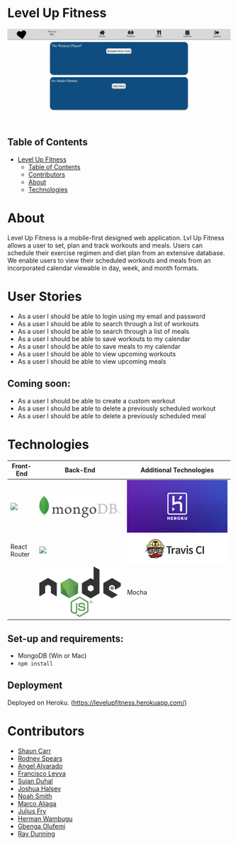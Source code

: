 # Level Up Fitness 
![](UI%20Pictures/lvlupfitness.gif)


## Table of Contents
- [Level Up Fitness](#level-up-fitness)
  - [Table of Contents](#table-of-contents)
  - [Contributors](#contributors)
  - [About](#about)
  - [Technologies](#technologies)
  

# About 
Level Up Fitness is a mobile-first designed web application. Lvl Up Fitness allows a user to set, plan and track workouts and meals. Users can schedule their exercise regimen and diet plan from an extensive database. We enable users to view their scheduled workouts and meals from an incorporated calendar viewable in day, week, and month formats. 

# User Stories
- As a user I should be able to login using my email and password
- As a user I should be able to search through a list of workouts
- As a user I should be able to search through a list of meals
- As a user I should be able to save workouts to my calendar
- As a user I should be able to save meals to my calendar
- As a user I should be able to view upcoming workouts
- As a user I should be able to view upcoming meals

## Coming soon:
- As a user I should be able to create a custom workout
- As a user I should be able to delete a previously scheduled workout
- As a user I should be able to delete a previously scheduled meal

# Technologies
| Front-End  | Back-End |  Additional Technologies  |
| ------------- | ------------- | -------------     |
| ![](https://camo.githubusercontent.com/70f922cbc41ea69b62cd08549e13684e34382c97/68747470733a2f2f75706c6f61642e77696b696d656469612e6f72672f77696b6970656469612f636f6d6d6f6e732f7468756d622f612f61372f52656163742d69636f6e2e7376672f3132383070782d52656163742d69636f6e2e7376672e706e67)         | ![](UI%20Pictures/mongo%20db%20pic.png)      | ![](UI%20Pictures/Heroku%20pic.png)            |
| React Router  | ![](https://camo.githubusercontent.com/e34da2e8843d492d1b021fb733a9825912e1cb65/68747470733a2f2f627574746572636d732e636f6d2f7374617469632f696d616765732f746563685f62616e6e6572732f457870726573734a532e706e67)      | ![](UI%20Pictures/Travis%20CI%20pic.jpg)          |
|               | ![](UI%20Pictures/node%20js%20pic.png)       | Mocha             |

## Set-up and requirements:
- MongoDB (Win or Mac)
- `npm install`

## Deployment
Deployed on Heroku. (https://levelupfitness.herokuapp.com/)

# Contributors
* [Shaun Carr](https://github.com/shauncarr22)
* [Rodney Spears](https://github.com/rspears03)
* [Angel Alvarado](https://github.com/64ozSlurpee)
* [Francisco Leyva](https://github.com/fleyva251)
* [Sujan Duhal](https://github.com/morning0wl)
* [Joshua Halsey](https://github.com/halseyjt)
* [Noah Smith](https://github.com/fortycreeek24)
* [Marco Aliaga](https://github.com/kharne8)
* [Julius Fry](https://github.com/Fryguy24)
* [Herman Wambugu](https://github.com/Highspeedhkw)
* [Gbenga Olufemi](https://github.com/phemmy123)
* [Ray Dunning](https://github.com/RayDunningII)
